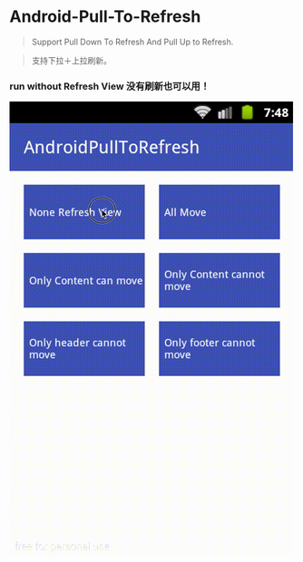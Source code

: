 # Android-Pull-To-Refresh

> Support Pull Down To Refresh And Pull Up to Refresh. 

> 支持下拉＋上拉刷新。

### run without Refresh View 没有刷新也可以用！
![image](https://github.com/BiaoWu/Resource/blob/master/PullToRefresh/NoRefreshView.gif)
